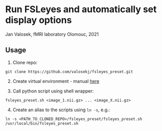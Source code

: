 # Run FSLeyes and automatically set display options

Jan Valosek, fMRI laboratory Olomouc, 2021

## Usage

1. Clone repo:

```
git clone https://github.com/valosekj/fsleyes_preset.git
```

2. Create virtual environment - manual [here](https://gist.github.com/valosekj/8052b227bd3f439a615a33804beaf37f#venv-enviroment)

3. Call python script using shell wrapper:

```
fsleyes_preset.sh <image_1.nii.gz> ... <image_X.nii.gz>
```

4. Create an alias to the scripts using `ln -s`, e.g.:

```
ln -s <PATH_TO_CLONED_REPO>/fsleyes_preset/fsleyes_preset.sh /usr/local/bin/fsleyes_preset.sh
```